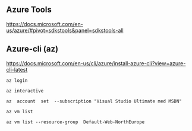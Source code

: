 
## Azure Tools 

https://docs.microsoft.com/en-us/azure/#pivot=sdkstools&panel=sdkstools-all



## Azure-cli (az)

https://docs.microsoft.com/en-us/cli/azure/install-azure-cli?view=azure-cli-latest




```
az login 

az interactive

az  account  set  --subscription "Visual Studio Ultimate med MSDN"

az vm list

az vm list --resource-group  Default-Web-NorthEurope

```
